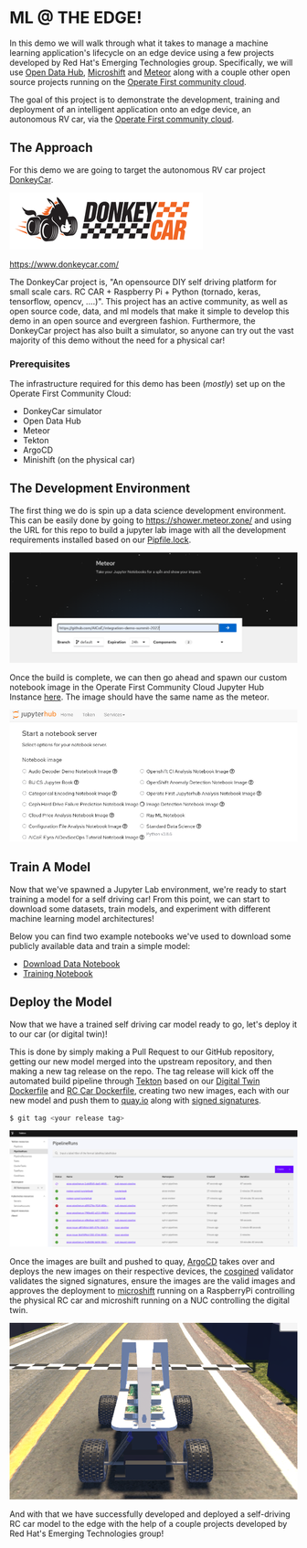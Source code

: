 # ML @ THE EDGE!

In this demo we will walk through what it takes to manage a machine learning application's lifecycle on an edge device using a few projects developed by Red Hat's Emerging Technologies group. Specifically, we will use [Open Data Hub](https://opendatahub.io/), [Microshift](https://github.com/redhat-et/microshift) and [Meteor](https://shower.meteor.zone/) along with a couple other open source projects running on the [Operate First community cloud](https://www.operate-first.cloud/).

The goal of this project is to demonstrate the development, training and deployment of an intelligent application onto an edge device, an autonomous RV car, via the [Operate First community cloud](https://www.operate-first.cloud/).

## The Approach

For this demo we are going to target the autonomous RV car project [DonkeyCar](https://www.donkeycar.com/).

![dokey car ](docs/assets/images/donkeycar-logo-sideways.png)

https://www.donkeycar.com/


The DonkeyCar project is, "An opensource DIY self driving platform for small scale cars. RC CAR  +  Raspberry Pi + Python (tornado, keras, tensorflow, opencv, ....)". This project has an active community, as well as open source code, data, and ml models that make it simple to develop this demo in an open source and evergreen fashion. Furthermore, the DonkeyCar project has also built a simulator, so anyone can try out the vast majority of this demo without the need for a physical car!


### Prerequisites

The infrastructure required for this demo has been (_mostly_) set up on the Operate First Community Cloud:

* DonkeyCar simulator
* Open Data Hub
* Meteor
* Tekton
* ArgoCD
* Minishift (on the physical car)



## The Development Environment

The first thing we do is spin up a data science development environment. This can be easily done by going to https://shower.meteor.zone/ and using the URL for this repo to build a jupyter lab image with all the development requirements installed based on our [Pipfile.lock](../Pipfile.lock).

![meteor](docs/assets/images/meteor-integration.png)

Once the build is complete, we can then go ahead and spawn our custom notebook image in the Operate First Community Cloud Jupyter Hub Instance [here](https://jupyterhub-opf-jupyterhub.apps.smaug.na.operate-first.cloud/). The image should have the same name as the meteor.

![jupyter_spawner](docs/assets//images/jupyterhub-spawner.png)

## Train A Model

Now that we've spawned a Jupyter Lab environment, we're ready to start training a model for a self driving car! From this point, we can start to download some datasets, train models, and experiment with different machine learning model architectures!

Below you can find two example notebooks we've used to download some publicly available data and train a simple model:

* [Download Data Notebook](../apps/donkeycars/default_car/Download_Data.ipynb)
* [Training Notebook](../apps/donkeycars/default_car/simple_train.ipynb)

## Deploy the Model

Now that we have a trained self driving car model ready to go, let's deploy it to our car (or digital twin)!

This is done by simply making a Pull Request to our GitHub repository, getting our new model merged into the upstream repository, and then making a new tag release on the repo. The tag release will kick off the automated build pipeline through [Tekton](https://tekton.operate-first.cloud/#/pipelineruns) based on our [Digital Twin Dockerfile](../Dockerfile.donkey) and [RC Car Dockerfile](../Dockerfile.donkey.arm64), creating two new images, each with our new model and push them to [quay.io](https://quay.io/repository/aicoe/summit-2021-octo-keynote?tab=tags) along with [signed signatures](https://tekton.dev/docs/chains/signing/).

```bash
$ git tag <your release tag>
```
![tekton](docs/assets/images/tekton.png)

Once the images are built and pushed to quay, [ArgoCD](argocd.operate-first.cloud) takes over and deploys the new images on their respective devices, the [cosgined](https://github.com/sigstore/cosign) validator validates the signed signatures, ensure the images are the valid images and approves the deployment to [microshift]( https://microshift.io/) running on a RaspberryPi controlling the physical RC car and microshift running on a NUC controlling the digital twin.


![Sim-Car](docs/assets/images/donkey-sim.png)

And with that we have successfully developed and deployed a self-driving RC car model to the edge with the help of a couple projects developed by Red Hat's Emerging Technologies group!
